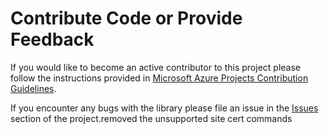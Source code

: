# Contribute Code or Provide Feedback

If you would like to become an active contributor to this project please follow the instructions provided in [Microsoft Azure Projects Contribution Guidelines](http://azure.github.com/guidelines.html).

If you encounter any bugs with the library please file an issue in the [Issues](https://github.com/Azure/azure-sdk-for-node/issues) section of the project.r e m o v e d   t h e   u n s u p p o r t e d   s i t e   c e r t   c o m m a n d s  
 